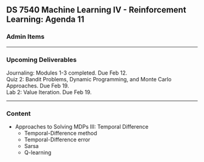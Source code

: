 ## DS 7540 Machine Learning IV - Reinforcement Learning: Agenda 11



### Admin Items


---

### Upcoming Deliverables

Journaling: Modules 1-3 completed. Due Feb 12.  
Quiz 2: Bandit Problems, Dynamic Programming, and Monte Carlo Approaches. Due Feb 19.  
Lab 2: Value Iteration. Due Feb 19.

---

### Content

- Approaches to Solving MDPs III: Temporal Difference
  - Temporal-Difference method
  - Temporal-Difference error
  - Sarsa
  - Q-learning